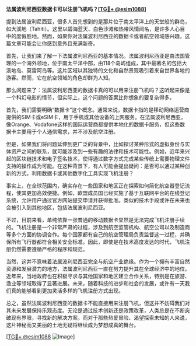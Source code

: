 **法属波利尼西亚数据卡可以注册飞机吗？[[TG💪+ @esim1088](https://t.me/s/esim1088)]**

提到法属波利尼西亚，很多人首先想到的是那片位于南太平洋上的天堂般的群岛，如大溪地（Tahiti）。这里以碧海蓝天、白色沙滩和热带风情闻名，是许多人心目中的度假胜地。然而，如果你对法属波利尼西亚的数据卡或者航空领域感兴趣，这篇文章可能会让你感到意外且充满新奇。

首先，让我们来了解一下法属波利尼西亚的基本情况。法属波利尼西亚是由法国管理的一个海外领地，位于南太平洋中部，由118个岛屿组成，其中最著名的包括大溪地岛、莫雷阿岛等。这片区域以其独特的文化和自然景观吸引着来自世界各地的游客。然而，它在航空领域的角色却鲜为人知。

那么问题来了：法属波利尼西亚的数据卡真的可以用来注册飞机吗？这听起来像是一个科幻电影的情节，但实际上，这个问题的答案比你想象的要复杂得多。

首先，我们需要明确“数据卡”这个概念。通常来说，数据卡指的是移动网络运营商提供的SIM卡或eSIM卡，用于手机或其他设备的上网服务。在法属波利尼西亚，像Orange、Vodafone这样的国际运营商都提供本地化的数据卡服务，但这些数据卡主要用于个人通信需求，并不涉及航空注册。

但是，如果我们将问题延伸到更广泛的背景中，比如探讨某种形式的虚拟身份与实体资产之间的联系，就可能涉及到一些有趣的法律和技术可能性。例如，近年来兴起的区块链技术和电子签名技术，使得通过数字方式完成某些传统上需要物理文件支持的操作成为可能。在这种背景下，有人可能会提出疑问：是否可以通过某种创新的方式，利用数据卡或其他数字化工具实现飞机注册？

事实上，在全球范围内，确实存在一些国家和地区正在探索如何简化航空器登记流程，使其更加高效便捷。例如，欧盟成员国已经实施了基于互联网平台的在线登记系统，允许用户通过官方网站提交申请并获得批准。类似的技术手段或许在未来也会被引入到其他地区，包括法属波利尼西亚。

不过，目前来看，单纯依靠一张普通的移动数据卡显然是无法完成飞机注册手续的。飞机注册是一个非常严肃的过程，涉及到航空监管机构、航空公司以及制造商等多个方面的协调合作。每个国家都有自己的航空管理局负责监督这一过程，并确保所有飞行器都符合相关安全标准。因此，即使是在技术高度发达的时代，飞机注册仍然需要遵循严格的程序和规范。

当然，这并不意味着法属波利尼西亚完全与航空产业绝缘。作为一个拥有丰富自然资源和发展潜力的地方，法属波利尼西亚一直在努力提升其在全球经济中的地位。近年来，当地政府也在积极寻求与其他国家和地区建立合作关系，特别是在旅游、渔业等领域取得了显著进展。未来，随着科技的进步和社会的发展，或许有一天我们真的能够看到更加灵活多样的飞机注册方式出现。

总之，虽然法属波利尼西亚的数据卡不能直接用来注册飞机，但这并不妨碍我们对其未来发展保持乐观态度。无论是通过技术创新还是政策改革，人类总是在不断突破现有界限，寻找新的解决方案。而对于那些热爱冒险、渴望探索未知的人来说，这片神秘而又美丽的土地无疑将继续成为梦想成真的舞台。

[[TG💪+ @esim1088](https://t.me/s/esim1088) ![Image](https://i.postimg.cc/4NQfJmqS/Snipaste-2025-05-13-00-14-12.png)]